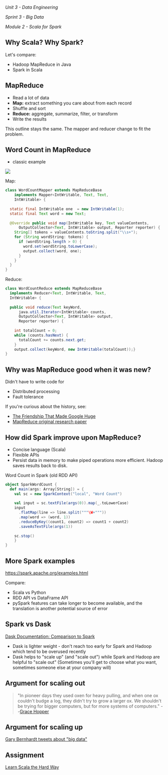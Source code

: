 _Unit 3 - Data Engineering_

_Sprint 3 - Big Data_

_Module 2 - Scala for Spark_

## Why Scala? Why Spark?
Let's compare:
* Hadoop MapReduce in Java
* Spark in Scala


## MapReduce
* Read a lot of data
* **Map:** extract something you care about from each record
* Shuffle and sort 
* **Reduce:** aggregate, summarize, filter, or transform
* Write the results

This outline stays the same. The mapper and reducer change to fit the problem.

## Word Count in MapReduce
* classic example

![](img/mapreduce.PNG)

Map:
```java
class WordCountMapper extends MapReduceBase
    implements Mapper<IntWritable, Text, Text, 
    IntWritable> {
 
  static final IntWritable one  = new IntWritable(1);
  static final Text word = new Text; 
 
  @Override public void map(IntWritable key, Text valueContents,
      OutputCollector<Text, IntWritable> output, Reporter reporter) {
    String[] tokens = valueContents.toString.split("\\s+");
    for (String wordString: tokens) {
      if (wordString.length > 0) {
        word.set(wordString.toLowerCase);
        output.collect(word, one);
      }
    }
  }
}
```

Reduce:
```java
class WordCountReduce extends MapReduceBase
  implements Reducer<Text, IntWritable, Text,
  IntWritable> { 
 
  public void reduce(Text keyWord,
      java.util.Iterator<IntWritable> counts,
      OutputCollector<Text, IntWritable> output,
      Reporter reporter) {
        
    int totalCount = 0;
    while (counts.hasNext) {
      totalCount += counts.next.get;
    }
    output.collect(keyWord, new IntWritable(totalCount));}
} 
```

## Why was MapReduce good when it was new?
Didn't have to write code for
* Distributed processing
* Fault tolerance

If you're curious about the history, see:
* [The Friendship That Made Google Huge](https://www.newyorker.com/magazine/2018/12/10/the-friendship-that-made-google-huge)
* [MapReduce original research paper](https://static.googleusercontent.com/media/research.google.com/en//archive/mapreduce-osdi04.pdf)

## How did Spark improve upon MapReduce?
* Concise language (Scala)
* Flexible APIs
* Persist data in memory to make piped operations more efficient. Hadoop saves results back to disk.

Word Count in Spark (old RDD API)
```scala
object SparkWordCount {
  def main(args: Array[String]) = {
    val sc = new SparkContext("local", "Word Count")
    
    val input = sc.textFile(args(0)).map(_.toLowerCase)
    input
      .flatMap(line => line.split("""\W+"""))
      .map(word => (word, 1))
      .reduceByKey((count1, count2) => count1 + count2)
      .saveAsTextFile(args(1))
      
    sc.stop()
    }
}
```

## More Spark examples
https://spark.apache.org/examples.html

Compare:
* Scala vs Python
* RDD API vs DataFrame API
* pySpark features can take longer to become available, and the translation is another potential source of error

## Spark vs Dask
[Dask Documentation: Comparison to Spark](https://docs.dask.org/en/latest/spark.html)
* Dask is lighter weight - don't reach too early for Spark and Hadoop which tend to be overused recently
* Dask helps to "scale up" (and "scale out") while Spark and Hadoop are helpful to "scale out"
(Sometimes you'll get to choose what you want, sometimes someone else at your company will)

## Argument for scaling out
> "In pioneer days they used oxen for heavy pulling, and when one ox couldn't budge a log, they didn't try to grow a larger ox. We shouldn't be trying for bigger computers, but for more systems of computers."
> --[Grace Hopper](http://www.cs.yale.edu/homes/tap/Files/hopper-wit.html)

## Argument for scaling up
[Gary Bernhardt tweets about "big data"](https://mobile.twitter.com/search?q=from%3Agarybernhardt%20%22big%20data%22)

## Assignment
[Learn Scala the Hard Way](https://github.com/LambdaSchool/DS-Unit-3-Sprint-3-Big-Data/blob/master/module2-scala-for-spark/assignment.md)
